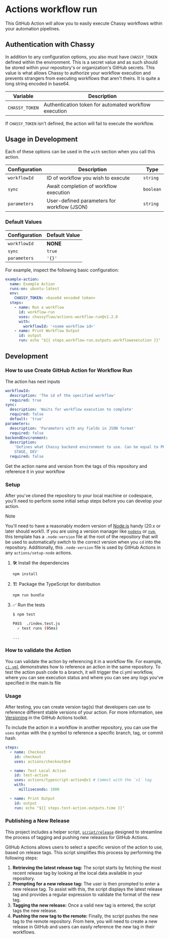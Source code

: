 # Actions workflow run

This GitHub Action will allow you to easily execute Chassy workflows within your
automation pipelines.

## Authentication with Chassy

In addition to any configuration options, you also must have `CHASSY_TOKEN`
defined within the environment. This is a secret value and as such should be
stored within your repository's or organization's GitHub secrets. This value is
what allows Chassy to authorize your workflow execution and prevents strangers
from executing workflows that aren't theirs. It is quite a long string encoded
in base64.

| Variable       | Description                                           |
| -------------- | ----------------------------------------------------- |
| `CHASSY_TOKEN` | Authentication token for automated workflow execution |

If `CHASSY_TOKEN` isn't defined, the action will fail to execute the workflow.

## Usage in Development

Each of these options can be used in the `with` section when you call this
action.

| Configuration | Description                                 | Type      |
| ------------- | ------------------------------------------- | --------- |
| `workflowId`  | ID of workflow you wish to execute          | `string`  |
| `sync`        | Await completion of workflow execution      | `boolean` |
| `parameters`  | User-defined parameters for workflow (JSON) | `string`  |

### Default Values

| Configuration | Default Value |
| ------------- | ------------- |
| `workflowId`  | **NONE**      |
| `sync`        | `true`        |
| `parameters`  | `'{}'`        |

For example, inspect the following basic configuration:

```yml
example-action:
  name: Example Action
  runs-on: ubuntu-latest
  env:
    CHASSY_TOKEN: <base64 encoded token>
  steps:
    - name: Run a workflow
      id: workflow-run
      uses: chassyflow/actions-workflow-run@v1.2.0
      with:
        workflowId: '<some workflow id>'
    - name: Print Workflow Output
      id: output
      run: echo "${{ steps.workflow-run.outputs.workflowexecution }}"
```

## Development

### How to use Create GitHub Action for Workflow Run

The action has next inputs

```yaml
workflowId:
  description: 'The id of the specified workflow'
  required: true
sync:
  description: 'Waits for workflow execution to complete'
  required: false
  default: 'true'
parameters:
  description: 'Parameters with any fields in JSON format'
  required: false
backendEnvironment:
  description:
    'Defines what Chassy backend environment to use. Can be equal to PROD,
    STAGE, DEV'
  required: false
```

Get the action name and version from the tags of this repository and reference
it in your workflow

### Setup

After you've cloned the repository to your local machine or codespace, you'll
need to perform some initial setup steps before you can develop your action.

> [!NOTE]
>
> You'll need to have a reasonably modern version of
> [Node.js](https://nodejs.org) handy (20.x or later should work!). If you are
> using a version manager like [`nodenv`](https://github.com/nodenv/nodenv) or
> [`nvm`](https://github.com/nvm-sh/nvm), this template has a `.node-version`
> file at the root of the repository that will be used to automatically switch
> to the correct version when you `cd` into the repository. Additionally, this
> `.node-version` file is used by GitHub Actions in any `actions/setup-node`
> actions.

1. :hammer_and_wrench: Install the dependencies

   ```bash
   npm install
   ```

1. :building_construction: Package the TypeScript for distribution

   ```bash
   npm run bundle
   ```

1. :white_check_mark: Run the tests

   ```bash
   $ npm test

   PASS  ./index.test.js
     ✓ test runs (95ms)

   ...
   ```

### How to validate the Action

You can validate the action by referencing it in a workflow file. For example,
[`ci.yml`](./.github/workflows/ci.yml) demonstrates how to reference an action
in the same repository. To test the action push code to a branch, it will
trigger the ci.yml workflow, where you can see execution status and where you
can see any logs you've specified in the main.ts file

### Usage

After testing, you can create version tag(s) that developers can use to
reference different stable versions of your action. For more information, see
[Versioning](https://github.com/actions/toolkit/blob/master/docs/action-versioning.md)
in the GitHub Actions toolkit.

To include the action in a workflow in another repository, you can use the
`uses` syntax with the `@` symbol to reference a specific branch, tag, or commit
hash.

```yaml
steps:
  - name: Checkout
    id: checkout
    uses: actions/checkout@v4

  - name: Test Local Action
    id: test-action
    uses: actions/typescript-action@v1 # Commit with the `v1` tag
    with:
      milliseconds: 1000

  - name: Print Output
    id: output
    run: echo "${{ steps.test-action.outputs.time }}"
```

### Publishing a New Release

This project includes a helper script, [`script/release`](./script/release)
designed to streamline the process of tagging and pushing new releases for
GitHub Actions.

GitHub Actions allows users to select a specific version of the action to use,
based on release tags. This script simplifies this process by performing the
following steps:

1. **Retrieving the latest release tag:** The script starts by fetching the most
   recent release tag by looking at the local data available in your repository.
1. **Prompting for a new release tag:** The user is then prompted to enter a new
   release tag. To assist with this, the script displays the latest release tag
   and provides a regular expression to validate the format of the new tag.
1. **Tagging the new release:** Once a valid new tag is entered, the script tags
   the new release.
1. **Pushing the new tag to the remote:** Finally, the script pushes the new tag
   to the remote repository. From here, you will need to create a new release in
   GitHub and users can easily reference the new tag in their workflows.
